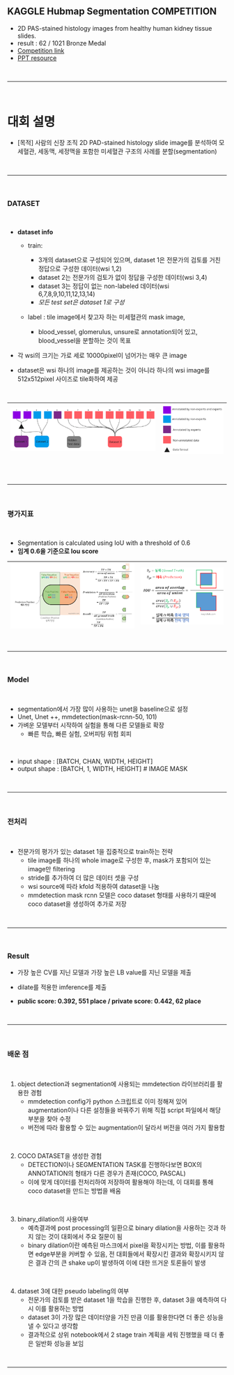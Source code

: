 ## KAGGLE Hubmap Segmentation COMPETITION

- 2D PAS-stained histology images from healthy human kidney tissue slides.
- result : 62 / 1021 Bronze Medal
- [Competition link](https://www.kaggle.com/competitions/hubmap-hacking-the-human-vasculature/overview)
- [PPT resource](https://www.canva.com/design/DAFuN-E-7Kc/j9mfJXZs2yCxPfbF_PfAGg/edit?utm_content=DAFuN-E-7Kc&utm_campaign=designshare&utm_medium=link2&utm_source=sharebutton)

<br>

----

<br>

# 대회 설명

- [목적] 사람의 신장 조직 2D PAD-stained histology slide image를 분석하여 모세혈관, 세동맥, 세정맥을 포함한 미세혈관 구조의 사례를 분할(segmentation)

<br>

---

<br>

### DATASET

<br>

- **dataset info**
  - train: 
    - 3개의 dataset으로 구성되어 있으며, dataset 1은 전문가의 검토를 거친 정답으로 구성한 데이터(wsi 1,2)
    - dataset 2는 전문가의 검토가 없이 정답을 구성한 데이터(wsi 3,4)
    - dataset 3는 정답이 없는 non-labeled 데이터(wsi 6,7,8,9,10,11,12,13,14)
    - *모든 test set은 dataset 1로 구성*

  - label : tile image에서 찾고자 하는 미세혈관의 mask image, 
    - blood_vessel, glomerulus, unsure로 annotation되어 있고, blood_vessel을 분할하는 것이 목표

- 각 wsi의 크기는 가로 세로 10000pixel이 넘어가는 매우 큰 image
- dataset은 wsi 하나의 image를 제공하는 것이 아니라 하나의 wsi image를 512x512pixel 사이즈로 tile화하여 제공

<br>

![dataset info](./src/image-01.png) | ![dataset info](./src/image-02.png)
|--|--|

<br><br>

-----

<br>

### 평가지표

<br>

- Segmentation is calculated using IoU with a threshold of 0.6
- **임계 0.6을 기준으로 Iou score**


![METRIC INFO](./src/image-03.png) | ![METRIC INFO](./src/image-04.png) 
---|---|

<br>

--- 

<br>

### Model

<br>

- segmentation에서 가장 많이 사용하는 unet을 baseline으로 설정
- Unet, Unet ++, mmdetection(mask-rcnn-50, 101)
- 가벼운 모델부터 시작하여 실험을 통해 다른 모델들로 확장
  - 빠른 학습, 빠른 실험, 오버피팅 위험 회피 

<br>

- input shape : [BATCH, CHAN, WIDTH, HEIGHT] 
- output shape : [BATCH, 1, WIDTH, HEIGHT] # IMAGE MASK

<br>

---

<br>

### 전처리

<br>

- 전문가의 평가가 있는 dataset 1을 집중적으로 train하는 전략
    - tile image를 하나의 whole image로 구성한 후, mask가 포함되어 있는 image만 filtering
    - stride를 추가하여 더 많은 데이터 셋을 구성
    - wsi source에 따라 kfold 적용하여 dataset을 나눔
    - mmdetection mask rcnn 모델은 coco dataset 형태를 사용하기 떄문에 coco dataset을 생성하여 추가로 저장

<br>

---

<br>

### Result

- 가장 높은 CV를 지닌 모델과 가장 높은 LB value를 지닌 모델을 제출
- dilate를 적용한 imference를 제출

- **public score: 0.392, 551 place / private score: 0.442, 62 place**

<br>

---

<br>

### 배운 점

<br>

1. object detection과 segmentation에 사용되는 mmdetection 라이브러리를 활용한 경험
   - mmdetection config가 python 스크립트로 이미 정해져 있어 augmentation이나 다른 설정들을 바꿔주기 위해 직접 script 파일에서 해당 부분을 찾아 수정
   - 버전에 따라 활용할 수 있는 augmentation이 달라서 버전을 여러 가지 활용함

<br>

2. COCO DATASET을 생성한 경험
    - DETECTION이나 SEGMENTATION TASK를 진행하다보면 BOX의 ANNOTATION의 형태가 다른 경우가 존재(COCO, PASCAL)
    - 이에 맞게 데이터를 전처리하여 저장하여 활용해야 하는데, 이 대회를 통해 coco dataset을 만드는 방법을 배움

<br>

3.  binary_dilation의 사용여부
    - 예측결과에 post processing의 일환으로 binary dilation을 사용하는 것과 하지 않는 것이 대회에서 주요 질문이 됨
    - binary dilation이란 예측된 마스크에서 pixel을 확장시키는 방법, 이를 활용하면 edge부분을 커버할 수 있음,  전 대회들에서 확장시킨 결과와 확장시키지 않은 결과 간의 큰 shake up이 발생하여 이에 대한 뜨거운 토론들이 발생

<br>

4. dataset 3에 대한 pseudo labeling의 여부
   - 전문가의 검토를 받은 dataset 1을 학습을 진행한 후, dataset 3을 예측하여 다시 이를 활용하는 방법
   - dataset 3이 가장 많은 데이터양을 가진 만큼 이를 활용한다면 더 좋은 성능을 낼 수 있다고 생각함
   - 결과적으로 상위 notebook에서 2 stage train 계획을 세워 진행했을 때 더 좋은 일반화 성능을 보임

<br>

---



